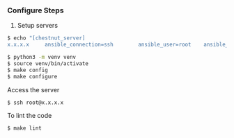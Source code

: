 ### Configure Steps

1. Setup servers

```bash
$ echo "[chestnut_server]
x.x.x.x     ansible_connection=ssh        ansible_user=root    ansible_python_interpreter=/usr/bin/python3" > hosts.prod
```

```bash
$ python3 -m venv venv
$ source venv/bin/activate
$ make config
$ make configure
```

Access the server

```bash
$ ssh root@x.x.x.x
```

To lint the code

```bash
$ make lint
```
